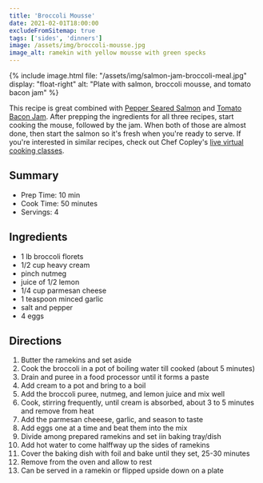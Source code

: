 ```yaml
---
title: 'Broccoli Mousse'
date: 2021-02-01T18:00:00
excludeFromSitemap: true
tags: ['sides', 'dinners']
image: /assets/img/broccoli-mousse.jpg
image_alt: ramekin with yellow mousse with green specks
---
```


{% include image.html
    file: "/assets/img/salmon-jam-broccoli-meal.jpg"
    display: "float-right"
    alt: "Plate with salmon, broccoli mousse, and tomato bacon jam"
%}

This recipe is great combined with [Pepper Seared Salmon](/recipes/2021/02/01/pepper-seared-salmon/) and [Tomato Bacon Jam](/recipes/2021/02/01/tomato-bacon-jam/). After prepping the ingredients for all three recipes, start cooking the mouse, followed by the jam. When both of those are almost done, then start the salmon so it's fresh when you're ready to serve. If you're interested in similar recipes, check out Chef Copley's <a href="https://www.yourdirtyapron.com/home" rel="noopener noreferrer">live virtual cooking classes</a>.

## Summary

- Prep Time: 10 min
- Cook Time: 50 minutes
- Servings: 4

## Ingredients

- 1 lb broccoli florets
- 1/2 cup heavy cream
- pinch nutmeg
- juice of 1/2 lemon
- 1/4 cup parmesan cheese
- 1 teaspoon minced garlic
- salt and pepper
- 4 eggs

## Directions

1. Butter the ramekins and set aside
1. Cook the broccoli in a pot of boiling water till cooked (about 5 minutes)
1. Drain and puree in a food processor until it forms a paste
1. Add cream to a pot and bring to a boil
1. Add the broccoli puree, nutmeg, and lemon juice and mix well
1. Cook, stirring frequently, until cream is absorbed, about 3 to 5 minutes and remove from heat
1. Add the parmesan cheeese, garlic, and season to taste
1. Add eggs one at a time and beat them into the mix
1. Divide among prepared ramekins and set iin baking tray/dish
1. Add hot water to come halffway up the sides of ramekins
1. Cover the baking dish with foil and bake until they set, 25-30 minutes
1. Remove from the oven and allow to rest
1. Can be served in a ramekin or flipped upside down on a plate
